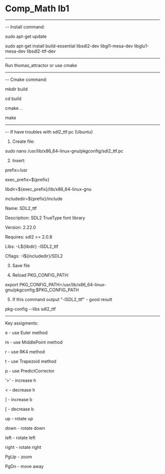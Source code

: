 # Comp_Math lb1

--------------------------------------------------------------------------------------------------

-- Install command:

sudo apt-get update

sudo apt-get install build-essential libsdl2-dev libgl1-mesa-dev libglu1-mesa-dev libsdl2-ttf-dev

--------------------------------------------------------------------------------------------------

Run thomas_attractor or use cmake

--------------------------------------------------------------------------------------------------

-- Cmake command:

mkdir build

cd build

cmake ..

make

--------------------------------------------------------------------------------------------------

-- If have troubles with sdl2_ttf.pc (Ubuntu)

1. Create file:

sudo nano /usr/lib/x86_64-linux-gnu/pkgconfig/sdl2_ttf.pc

2. Insert:

prefix=/usr

exec_prefix=${prefix}

libdir=${exec_prefix}/lib/x86_64-linux-gnu

includedir=${prefix}/include

Name: SDL2_ttf

Description: SDL2 TrueType font library

Version: 2.22.0

Requires: sdl2 >= 2.0.8

Libs: -L${libdir} -lSDL2_ttf

Cflags: -I${includedir}/SDL2

3. Save file

4. Reload PKG_CONFIG_PATH:

export PKG_CONFIG_PATH=/usr/lib/x86_64-linux-gnu/pkgconfig:$PKG_CONFIG_PATH

5. If this command output "-lSDL2_ttf" - good result

pkg-config --libs sdl2_ttf

--------------------------------------------------------------------------------------------------

Key assigments:

e - use Euler method

m - use MiddlePoint method

r - use RK4 method

t - use Trapezoid method

p - use PredictCorrector 



'>' - increase h

< - decrease h

] - increase b

[ - decrease b



up - rotate up

down - rotate down

left - rotate left

right - rotate right



PgUp - zoom

PgDn - move away



